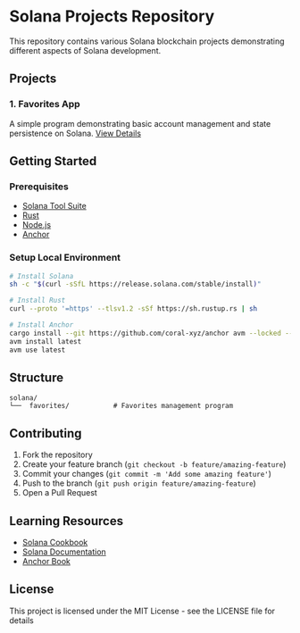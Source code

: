 # Solana Projects Repository

This repository contains various Solana blockchain projects demonstrating different aspects of Solana development.

## Projects

### 1. Favorites App
A simple program demonstrating basic account management and state persistence on Solana. [View Details](./favorites/README.md)

## Getting Started

### Prerequisites
- [Solana Tool Suite](https://docs.solana.com/cli/install-solana-cli-tools)
- [Rust](https://rustup.rs/)
- [Node.js](https://nodejs.org/)
- [Anchor](https://www.anchor-lang.com/docs/installation)

### Setup Local Environment

```bash
# Install Solana
sh -c "$(curl -sSfL https://release.solana.com/stable/install)"

# Install Rust
curl --proto '=https' --tlsv1.2 -sSf https://sh.rustup.rs | sh

# Install Anchor
cargo install --git https://github.com/coral-xyz/anchor avm --locked --force
avm install latest
avm use latest
```

## Structure

```
solana/
└──  favorites/           # Favorites management program
```

## Contributing

1. Fork the repository
2. Create your feature branch (`git checkout -b feature/amazing-feature`)
3. Commit your changes (`git commit -m 'Add some amazing feature'`)
4. Push to the branch (`git push origin feature/amazing-feature`)
5. Open a Pull Request

## Learning Resources

- [Solana Cookbook](https://solanacookbook.com/)
- [Solana Documentation](https://docs.solana.com/)
- [Anchor Book](https://book.anchor-lang.com/)

## License

This project is licensed under the MIT License - see the LICENSE file for details
